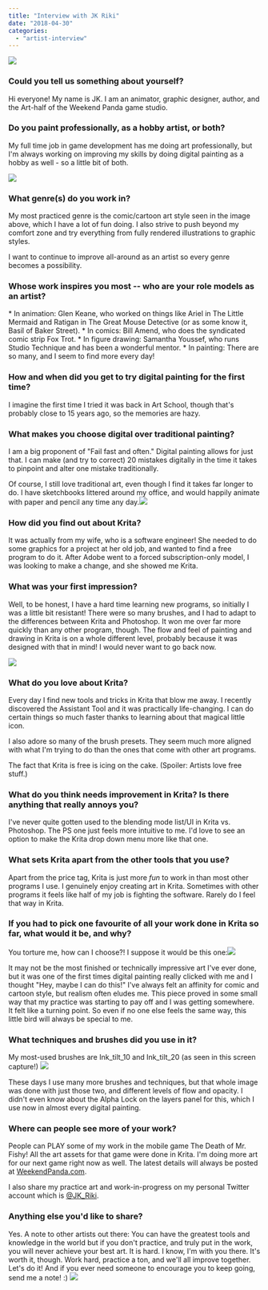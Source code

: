 ```yaml
---
title: "Interview with JK Riki"
date: "2018-04-30"
categories: 
  - "artist-interview"
---
```


![](../images/JK_01-800.png)

### Could you tell us something about yourself?

Hi everyone! My name is JK. I am an animator, graphic designer, author, and the Art-half of the Weekend Panda game studio.

### Do you paint professionally, as a hobby artist, or both?

My full time job in game development has me doing art professionally, but I'm always working on improving my skills by doing digital painting as a hobby as well - so a little bit of both.

![](../images/JK_02-800.png)

### What genre(s) do you work in?

My most practiced genre is the comic/cartoon art style seen in the image above, which I have a lot of fun doing. I also strive to push beyond my comfort zone and try everything from fully rendered illustrations to graphic styles.

I want to continue to improve all-around as an artist so every genre becomes a possibility.

### Whose work inspires you most -- who are your role models as an artist?

\* In animation: Glen Keane, who worked on things like Ariel in The Little Mermaid and Ratigan in The Great Mouse Detective (or as some know it, Basil of Baker Street). \* In comics: Bill Amend, who does the syndicated comic strip Fox Trot. \* In figure drawing: Samantha Youssef, who runs Studio Technique and has been a wonderful mentor. \* In painting: There are so many, and I seem to find more every day!

### How and when did you get to try digital painting for the first time?

I imagine the first time I tried it was back in Art School, though that's probably close to 15 years ago, so the memories are hazy.

### What makes you choose digital over traditional painting?

I am a big proponent of "Fail fast and often." Digital painting allows for just that. I can make (and try to correct) 20 mistakes digitally in the time it takes to pinpoint and alter one mistake traditionally.

Of course, I still love traditional art, even though I find it takes far longer to do. I have sketchbooks littered around my office, and would happily animate with paper and pencil any time any day.![](../images/JK_03.png)

### How did you find out about Krita?

It was actually from my wife, who is a software engineer! She needed to do some graphics for a project at her old job, and wanted to find a free program to do it. After Adobe went to a forced subscription-only model, I was looking to make a change, and she showed me Krita.

### What was your first impression?

Well, to be honest, I have a hard time learning new programs, so initially I was a little bit resistant! There were so many brushes, and I had to adapt to the differences between Krita and Photoshop. It won me over far more quickly than any other program, though. The flow and feel of painting and drawing in Krita is on a whole different level, probably because it was designed with that in mind! I would never want to go back now.

![](../images/JK_04.png)

### What do you love about Krita?

Every day I find new tools and tricks in Krita that blow me away. I recently discovered the Assistant Tool and it was practically life-changing. I can do certain things so much faster thanks to learning about that magical little icon.

I also adore so many of the brush presets. They seem much more aligned with what I'm trying to do than the ones that come with other art programs.

The fact that Krita is free is icing on the cake. (Spoiler: Artists love free stuff.)

### What do you think needs improvement in Krita? Is there anything that really annoys you?

I've never quite gotten used to the blending mode list/UI in Krita vs. Photoshop. The PS one just feels more intuitive to me. I'd love to see an option to make the Krita drop down menu more like that one.

### What sets Krita apart from the other tools that you use?

Apart from the price tag, Krita is just more _fun_ to work in than most other programs I use. I genuinely enjoy creating art in Krita. Sometimes with other programs it feels like half of my job is fighting the software. Rarely do I feel that way in Krita.

### If you had to pick one favourite of all your work done in Krita so far, what would it be, and why?

You torture me, how can I choose?! I suppose it would be this one:![](../images/JK_05-800.png)

It may not be the most finished or technically impressive art I've ever done, but it was one of the first times digital painting really clicked with me and I thought "Hey, maybe I can do this!" I've always felt an affinity for comic and cartoon style, but realism often eludes me. This piece proved in some small way that my practice was starting to pay off and I was getting somewhere. It felt like a turning point. So even if no one else feels the same way, this little bird will always be special to me.

### What techniques and brushes did you use in it?

My most-used brushes are Ink\_tilt\_10 and Ink\_tilt\_20 (as seen in this screen capture!) ![](../images/JK_favbrushes.png)

These days I use many more brushes and techniques, but that whole image was done with just those two, and different levels of flow and opacity. I didn't even know about the Alpha Lock on the layers panel for this, which I use now in almost every digital painting.

### Where can people see more of your work?

People can PLAY some of my work in the mobile game The Death of Mr. Fishy! All the art assets for that game were done in Krita. I'm doing more art for our next game right now as well. The latest details will always be posted at [WeekendPanda.com](https://weekendpanda.com).

I also share my practice art and work-in-progress on my personal Twitter account which is [@JK\_Riki](https://twitter.com/JK_Riki).

### Anything else you'd like to share?

Yes. A note to other artists out there: You can have the greatest tools and knowledge in the world but if you don't practice, and truly put in the work, you will never achieve your best art. It is hard. I know, I'm with you there. It's worth it, though. Work hard, practice a ton, and we'll all improve together. Let's do it! And if you ever need someone to encourage you to keep going, send me a note! :) ![](../images/JK_06-800.png)

